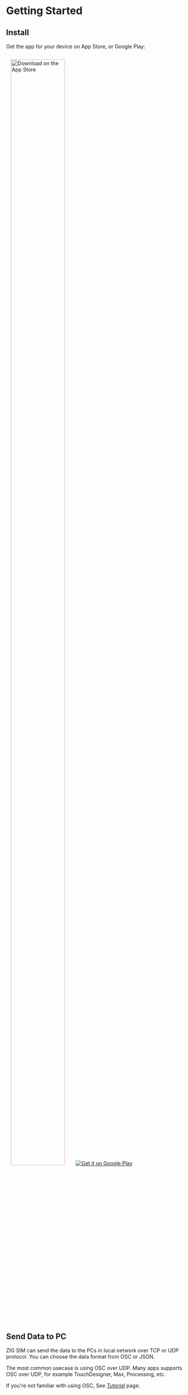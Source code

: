 # Getting Started

## Install

Get the app for your device on App Store, or Google Play:

<div class="badges">
<a
  target="\_blank"
  style="display: inline-block; width: 190px;"
  href="https://apps.apple.com/jp/app/zig-sim/id1112909974"><img style="margin: 7%; width: 88%" alt="Download on the App Store" src="ios-badge.svg"/></a><a
  target="\_blank"
  style="display: inline-block; width: 210px;"
  href="https://play.google.com/store/apps/details?id=com.oneten.drive.zig_sim&pcampaignid=MKT-Other-global-all-co-prtnr-py-PartBadge-Mar2515-1"><img alt="Get it on Google Play" src="https://play.google.com/intl/en_us/badges/images/generic/en_badge_web_generic.png"/></a>
</div>
<!-- Place badges center if width is lower than 419px($MQMobile) -->
<style>
@media (max-width: 419px) {
  .badges {
    margin: 30px;
    text-align: center;
  }
}
</style>


## Send Data to PC

ZIG SIM can send the data to the PCs in local network over TCP or UDP protocol.
You can choose the data format from OSC or JSON.

The most common usecase is using OSC over UDP.
Many apps supports OSC over UDP, for example TouchDesigner, Max, Processing, etc.

If you're not familiar with using OSC, See *[Tutorial](./tutorial)* page.
